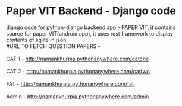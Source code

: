 # Paper VIT Backend -  Django code
django code for python-django backend app - PAPER VIT, it contains source for paper VIT(android app), it uses rest framework to display contents of sqlite in json
<br>
#URL TO FETCH QUESTION PAPERS - 
<br><br>
CAT 1 - http://namankhurpia.pythonanywhere.com/catone
<br><br>
CAT 2 - http://namankhurpia.pythonanywhere.com/cattwo
<br><br>
FAT - http://namankhurpia.pythonanywhere.com/fat
<br><br>
Admin - http://namankhurpia.pythonanywhere.com/admin
